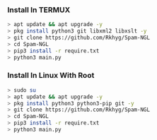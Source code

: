 ### Install In TERMUX

```bash
> apt update && apt upgrade -y
> pkg install python3 git libxml2 libxslt -y
> git clone https://github.com/Rkhyg/Spam-NGL
> cd Spam-NGL
> pip3 install -r require.txt
> python3 main.py
```

### Install In Linux With Root

```bash
> sudo su
> apt update && apt upgrade -y
> pkg install python3 python3-pip git -y
> git clone https://github.com/Rkhyg/Spam-NGL
> cd Spam-NGL
> pip3 install -r require.txt
> python3 main.py
```
